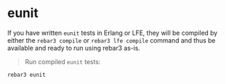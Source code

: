# eunit

If you have written `eunit` tests in Erlang or LFE, they will be compiled by
either the `rebar3 compile` or `rebar3 lfe compile` command and thus be
available and ready to run using rebar3 as-is.

> Run compiled `eunit` tests:

```shell
rebar3 eunit
```
